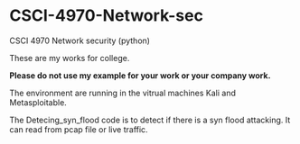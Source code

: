 # CSCI-4970-Network-sec
CSCI 4970 Network security (python)

These are my works for college. 

**Please do not use my example for your work or your company work.**

The environment are running in the vitrual machines Kali and Metasploitable.

The Detecing_syn_flood code is to detect if there is a syn flood attacking. It can read from pcap file or live traffic. 
